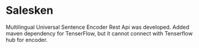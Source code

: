 # Salesken
Multilingual Universal Sentence Encoder
Rest Api was developed. Added maven dependency for TenserFlow, but it cannot connect with Tenserflow hub for encoder.
